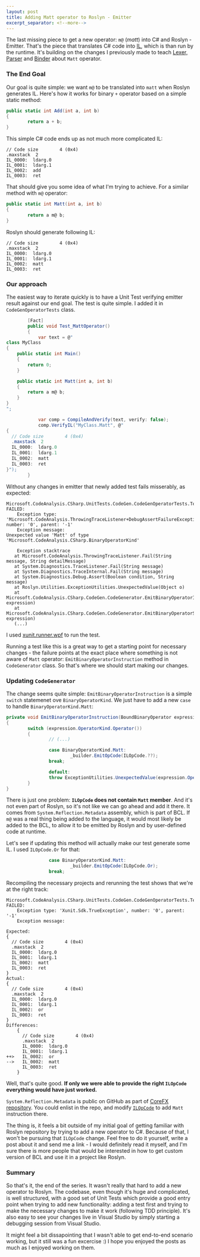```yaml
---
layout: post
title: Adding Matt operator to Roslyn - Emitter
excerpt_separator: <!--more-->
---
```


The last missing piece to get a new operator: `m@` (*matt*) into C# and Roslyn - Emitter. That's the piece that translates C# code into [IL](https://en.wikipedia.org/wiki/Common_Intermediate_Language), which is than run by the runtime. It's building on the changes I previously made to teach [Lexer, Parser](adding-matt-operator-to-roslyn-part-1.html) and [Binder](adding-matt-operator-to-roslyn-part-2.html) about `Matt` operator.

<!--more-->

### The End Goal

Our goal is quite simple: we want `m@` to be translated into `matt` when Roslyn generates IL. Here's how it works for binary `+` operator based on a simple static method:

```csharp
public static int Add(int a, int b)
{
        return a + b;
}
```

This simple C# code ends up as not much more complicated IL:

```
// Code size        4 (0x4)
.maxstack  2
IL_0000:  ldarg.0
IL_0001:  ldarg.1
IL_0002:  add
IL_0003:  ret
```

That should give you some idea of what I'm trying to achieve. For a similar method with `m@` operator:

```csharp
public static int Matt(int a, int b)
{
        return a m@ b;
}
```

Roslyn should generate following IL:

```
// Code size        4 (0x4)
.maxstack  2
IL_0000:  ldarg.0
IL_0001:  ldarg.1
IL_0002:  matt
IL_0003:  ret
```

### Our approach

The easiest way to iterate quickly is to have a Unit Test verifying emitter result against our end goal. The test is quite simple. I added it in `CodeGenOperatorTests` class.

```csharp
        [Fact]
        public void Test_MattOperator()
        {
            var text = @"
class MyClass
{
    public static int Main()
    {
        return 0;
    }

    public static int Matt(int a, int b)
    {
        return a m@ b;
    }
}
";

            var comp = CompileAndVerify(text, verify: false);
            comp.VerifyIL("MyClass.Matt", @"
{
  // Code size        4 (0x4)
  .maxstack  2
  IL_0000:  ldarg.0
  IL_0001:  ldarg.1
  IL_0002:  matt
  IL_0003:  ret
}");
        }
```

Without any changes in emitter that newly added test fails misserably, as expected:

```
Microsoft.CodeAnalysis.CSharp.UnitTests.CodeGen.CodeGenOperatorTests.Test_MattOperator FAILED:
	Exception type: 'Microsoft.CodeAnalysis.ThrowingTraceListener+DebugAssertFailureException', number: '0', parent: '-1'
	Exception message:
Unexpected value 'Matt' of type 'Microsoft.CodeAnalysis.CSharp.BinaryOperatorKind'

	Exception stacktrace
   at Microsoft.CodeAnalysis.ThrowingTraceListener.Fail(String message, String detailMessage)
   at System.Diagnostics.TraceListener.Fail(String message)
   at System.Diagnostics.TraceInternal.Fail(String message)
   at System.Diagnostics.Debug.Assert(Boolean condition, String message)
   at Roslyn.Utilities.ExceptionUtilities.UnexpectedValue(Object o)
   at Microsoft.CodeAnalysis.CSharp.CodeGen.CodeGenerator.EmitBinaryOperatorInstruction(BoundBinaryOperator expression)
   at Microsoft.CodeAnalysis.CSharp.CodeGen.CodeGenerator.EmitBinaryOperatorSimple(BoundBinaryOperator expression)
   (...)
```

I used [xunit.runner.wpf](https://github.com/pilchie/xunit.runner.wpf) to run the test.

Running a test like this is a great way to get a starting point for necessary changes - the failure points at the exact place where something is not aware of `Matt` operator: `EmitBinaryOperatorInstruction` method in `CodeGenerator` class. So that's where we should start making our changes.

### Updating `CodeGenerator`

The change seems quite simple: `EmitBinaryOperatorInstruction` is a simple `switch` statemenet ove `BinaryOperatorKind`. We just have to add a new `case` to handle `BinaryOperatorKind.Matt`:

```csharp
private void EmitBinaryOperatorInstruction(BoundBinaryOperator expression)
{
        switch (expression.OperatorKind.Operator())
        {
                // (...)

                case BinaryOperatorKind.Matt:
                        _builder.EmitOpCode(ILOpCode.??);
                break;

                default:
                throw ExceptionUtilities.UnexpectedValue(expression.OperatorKind.Operator());
        }
}
```

There is just one problem: **`ILOpCode` does not contain `Matt` member**. And it's not even part of Roslyn, so it's not like we can go ahead and add it there. It comes from `System.Reflection.Metadata` assembly, which is part of BCL. If `m@` was a real thing being added to the language, it would most likely be added to the BCL, to allow it to be emitted by Roslyn and by user-defined code at runtime.

Let's see if updating this method will actually make our test generate some IL. I used `ILOpCode.Or` for that:

```csharp
                case BinaryOperatorKind.Matt:
                        _builder.EmitOpCode(ILOpCode.Or);
                break;
```

Recompiling the necessary projects and rerunning the test shows that we're at the right track:

```
Microsoft.CodeAnalysis.CSharp.UnitTests.CodeGen.CodeGenOperatorTests.Test_MattOperator FAILED:
	Exception type: 'Xunit.Sdk.TrueException', number: '0', parent: '-1'
	Exception message:

Expected:
{
  // Code size        4 (0x4)
  .maxstack  2
  IL_0000:  ldarg.0
  IL_0001:  ldarg.1
  IL_0002:  matt
  IL_0003:  ret
}
Actual:
{
  // Code size        4 (0x4)
  .maxstack  2
  IL_0000:  ldarg.0
  IL_0001:  ldarg.1
  IL_0002:  or
  IL_0003:  ret
}
Differences:
    {
      // Code size        4 (0x4)
      .maxstack  2
      IL_0000:  ldarg.0
      IL_0001:  ldarg.1
++>   IL_0002:  or
-->   IL_0002:  matt
      IL_0003:  ret
    }
```

Well, that's quite good. **If only we were able to provide the right `ILOpCode` everything would have just worked.**

`System.Reflection.Metadata` is public on GitHub as part of [CoreFX repository](https://github.com/dotnet/corefx/tree/master/src/System.Reflection.Metadata). You could enlist in the repo, and modify  [`ILOpCode`](https://github.com/dotnet/corefx/blob/master/src/System.Reflection.Metadata/src/System/Reflection/Metadata/IL/ILOpCode.cs) to add `Matt` instruction there.

The thing is, it feels a bit outside of my initial goal of getting familiar with Roslyn repository by trying to add a new operator to C#. Because of that, I won't be pursuing that `ILOpCode` change. Feel free to do it yourself, write a post about it and send me a link - I would definitely read it myself, and I'm sure there is more people that would be interested in how to get custom version of BCL and use it in a project like Roslyn.

### Summary

So that's it, the end of the series. It wasn't really that hard to add a new operator to Roslyn. The codebase, even though it's huge and complicated, is well structured, with a good set of Unit Tests which provide a good entry point when trying to add new functionality: adding a test first and trying to make the necessary changes to make it work (following TDD principle).  It's also easy to see your changes live in Visual Studio by simply starting a debugging session from Visual Studio.

It might feel a bit dissapointing that I wasn't able to get end-to-end scenario working, but it still was a fun excercise :) I hope you enjoyed the posts as much as I enjoyed working on them.